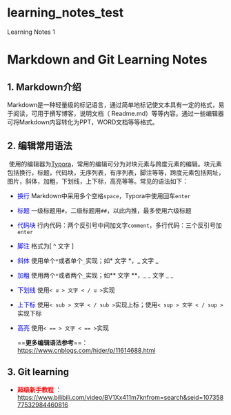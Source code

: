 # learning_notes_test
Learning Notes 1
# Markdown and Git Learning Notes

## **1. Markdown介绍**

​		Markdown是一种轻量级的标记语言，通过简单地标记使文本具有一定的格式，易于阅读，可用于撰写博客，说明文档（ Readme.md）等等内容。通过一些编辑器可将Markdown内容转化为PPT，WORD文档等等格式。

## **2. 编辑常用语法**

​		使用的编辑器为[Typora](https://www.typora.io/)，常用的编辑可分为对块元素与跨度元素的编辑。块元素包括换行，标题，代码块，无序列表，有序列表，脚注等等，跨度元素包括网址，图片，斜体，加粗，下划线，上下标，高亮等等。常见的语法如下：

- <font color=blue>换行</font>   	     Markdown中采用多个空格`space`，Typora中使用回车`enter`

- <font color=blue>标题</font>            一级标题用`#`，二级标题用`##`，以此内推，最多使用六级标题

- <font color=blue>代码块</font>         行内代码：两个反引号中间加文字`comment`，多行代码：三个反引号加`enter`

- <font color=blue>脚注</font>             格式为[ ^ 文字 ]

- <font color=blue>斜体</font>             使用单个`*`或者单个`_`实现；如* 文字 *，_ 文字 _

- <font color=blue>加粗</font>             使用两个`*`或者两个`_`实现；如** 文字 **，_ _ 文字 _ _

- <font color=blue>下划线</font>         使用`< u > 文字 < / u >`实现

- <font color=blue>上下标</font>         使用`< sub > 文字 < / sub >`实现上标；使用`< sup > 文字 < / sup >`实现下标

- <font color=blue>高亮</font>             使用`< == > 文字 < == >`实现

  

  ==**更多编辑语法参考**==：<https://www.cnblogs.com/hider/p/11614688.html>

## **3. Git learning**

- <font color=red> **超级新手教程**</font> ：<https://www.bilibili.com/video/BV1Xx411m7knfrom=search&seid=10735877532984460816>
